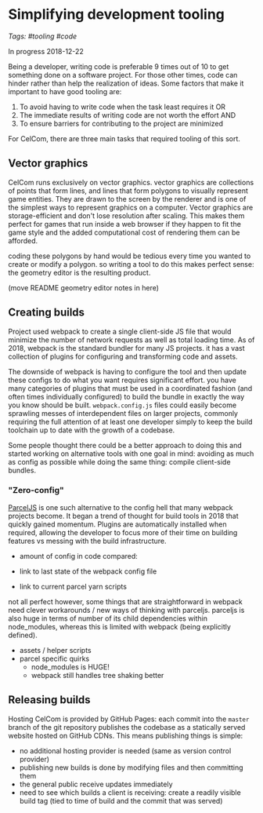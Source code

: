 # Simplifying development tooling
_Tags: #tooling #code_
 
In progress 2018-12-22

Being a developer, writing code is preferable 9 times out of 10 to get something done on a software project.
For those other times, code can hinder rather than help the realization of ideas. Some factors that make it important
to have good tooling are:
 
1. To avoid having to write code when the task least requires it OR
2. The immediate results of writing code are not worth the effort AND
3. To ensure barriers for contributing to the project are minimized

For CelCom, there are three main tasks that required tooling of this sort. 

## Vector graphics

CelCom runs exclusively on vector graphics.
vector graphics are collections of points that form lines, and lines that form polygons to visually represent game entities.
They are drawn to the screen by the renderer and is one of the simplest ways to represent graphics on a computer. 
Vector graphics are storage-efficient and don't lose resolution after scaling. This makes them perfect for games that run
inside a web browser if they happen to fit the game style and the added computational cost of rendering them 
can be afforded.

coding these polygons by hand would be tedious every time you wanted to create or modify a polygon. so writing a tool
to do this makes perfect sense: the geometry editor is the resulting product.

(move README geometry editor notes in here)

## Creating builds

Project used webpack to create a single client-side JS file that would minimize the number of network requests as well as
total loading time. As of 2018, webpack is the standard bundler for many JS projects. it has a vast collection of plugins
for configuring and transforming code and assets. 

The downside of webpack is having to configure the tool and then update these configs to do what you want requires 
significant effort. you have many categories of plugins that must be used in a coordinated fashion (and often times
individually configured) to build the bundle in exactly the way you know should be built. `webpack.config.js` files
could easily become sprawling messes of interdependent files on larger projects, commonly requiring the full attention
of at least one developer simply to keep the build toolchain up to date with the growth of a codebase. 

Some people thought there could be a better approach to doing this and started working on alternative tools with one
goal in mind: avoiding as much as config as possible while doing the same thing: compile client-side bundles.

### "Zero-config"

[ParcelJS](https://parceljs.org) is one such alternative to the config hell that many webpack projects become. It began 
a trend of thought for build tools in 2018 that quickly gained momentum. Plugins are automatically installed when required,
allowing the developer to focus more of their time on building features vs messing with the build infrastructure. 

- amount of config in code compared:

- link to last state of the webpack config file
- link to current parcel yarn scripts
 
not all perfect however, some things that are straightforward in webpack need clever workarounds / new ways of thinking
with parceljs. parceljs is also huge in terms of number of its child dependencies within node_modules, whereas this is 
limited with webpack (being explicitly defined).

- assets / helper scripts
- parcel specific quirks
    - node_modules is HUGE!
    - webpack still handles tree shaking better

## Releasing builds 

Hosting CelCom is provided by GitHub Pages: each commit into the `master` branch of the git repository publishes the 
codebase as a statically served website hosted on GitHub CDNs. This means publishing things is simple:

- no additional hosting provider is needed (same as version control provider)
- publishing new builds is done by modifying files and then committing them
- the general public receive updates immediately
- need to see which builds a client is receiving: create a readily visible build tag (tied to time of build and the
commit that was served)
    
